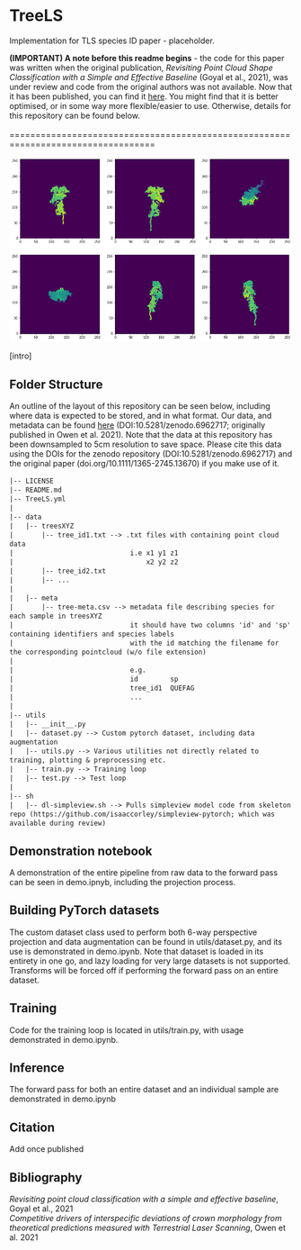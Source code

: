 # TreeLS
Implementation for TLS species ID paper - placeholder.

**(IMPORTANT) A note before this readme begins** - the code for this paper was written when the original publication, 
*Revisiting Point Cloud Shape Classification with a Simple and Effective Baseline* (Goyal et al., 2021), was under review and code from the original authors 
was not available. Now that it has been published, you can find it [here](https://github.com/princeton-vl/SimpleView). You might find that it is better 
optimised, or in some way more flexible/easier to use. Otherwise, details for this repository can be found below. <br/>
<br/>
==================================================================================<br/>

![image](projections.png)

[intro]

## Folder Structure
An outline of the layout of this repository can be seen below, including where data is expected to be stored, and in what format. Our data, and metadata can be found [here](https://zenodo.org/record/6962717#.Yu_Dc_HMK3I) (DOI:10.5281/zenodo.6962717; originally published in Owen et al. 2021). Note that the data at this repository has been downsampled to 5cm resolution to save space. Please cite this data using the DOIs for the zenodo repository (DOI:10.5281/zenodo.6962717) and the original paper (doi.org/10.1111/1365-2745.13670) if you make use of it.


```
|-- LICENSE 
|-- README.md 
|-- TreeLS.yml 
| 
|-- data 
|   |-- treesXYZ 
|       |-- tree_id1.txt --> .txt files with containing point cloud data 
|                             i.e x1 y1 z1
|                                 x2 y2 z2
|       |-- tree_id2.txt      
|       |-- ... 
|
|   |-- meta
|       |-- tree-meta.csv --> metadata file describing species for each sample in treesXYZ
|                             it should have two columns 'id' and 'sp' containing identifiers and species labels
|                             with the id matching the filename for the corresponding pointcloud (w/o file extension)
|
|                             e.g. 
|                             id        sp
|                             tree_id1  QUEFAG
|                             ...
| 
|-- utils 
|   |-- __init__.py 
|   |-- dataset.py --> Custom pytorch dataset, including data augmentation
|   |-- utils.py --> Various utilities not directly related to training, plotting & preprocessing etc.
|   |-- train.py --> Training loop
|   |-- test.py --> Test loop
| 
|-- sh 
|   |-- dl-simpleview.sh --> Pulls simpleview model code from skeleton repo (https://github.com/isaaccorley/simpleview-pytorch; which was available during review)
```

## Demonstration notebook
A demonstration of the entire pipeline from raw data to the forward pass can be seen in demo.ipnyb, including the projection process.

## Building PyTorch datasets
The custom dataset class used to perform both 6-way perspective projection and data augmentation can be found in utils/dataset.py, and its use is demonstrated in demo.ipynb. Note that dataset is loaded in its entirety in one go, and lazy loading for very large datasets is not supported. Transforms will be forced off if performing the forward pass on an entire dataset.

## Training
Code for the training loop is located in utils/train.py, with usage demonstrated in demo.ipynb.

## Inference
The forward pass for both an entire dataset and an individual sample are demonstrated in demo.ipynb

## Citation
Add once published

## Bibliography
*Revisiting point cloud classification with a simple and effective baseline*, Goyal et al., 2021 <br/>
*Competitive drivers of interspecific deviations of crown morphology from theoretical predictions measured with Terrestrial Laser Scanning*, Owen et al. 2021

